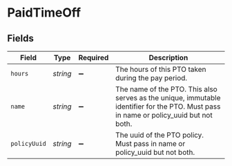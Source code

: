 # PaidTimeOff


## Fields

| Field                                                                                                                                 | Type                                                                                                                                  | Required                                                                                                                              | Description                                                                                                                           |
| ------------------------------------------------------------------------------------------------------------------------------------- | ------------------------------------------------------------------------------------------------------------------------------------- | ------------------------------------------------------------------------------------------------------------------------------------- | ------------------------------------------------------------------------------------------------------------------------------------- |
| `hours`                                                                                                                               | *string*                                                                                                                              | :heavy_minus_sign:                                                                                                                    | The hours of this PTO taken during the pay period.                                                                                    |
| `name`                                                                                                                                | *string*                                                                                                                              | :heavy_minus_sign:                                                                                                                    | The name of the PTO. This also serves as the unique, immutable identifier for the PTO. Must pass in name or policy_uuid but not both. |
| `policyUuid`                                                                                                                          | *string*                                                                                                                              | :heavy_minus_sign:                                                                                                                    | The uuid of the PTO policy. Must pass in name or policy_uuid but not both.                                                            |